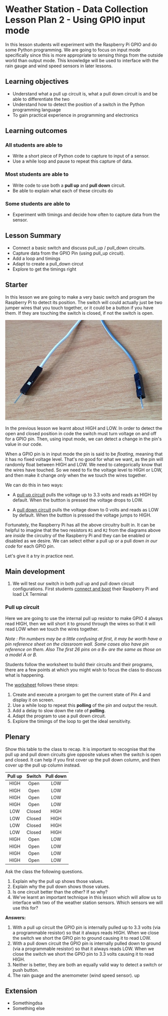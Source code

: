 # Weather Station - Data Collection Lesson Plan 2 - Using GPIO input mode

In this lesson students will experiment with the Raspberry Pi GPIO and do some Python programming. We are going to focus on input mode specifically since this is more appropriate to sensing things from the outside world than output mode. This knowledge will be used to interface with the rain gauge and wind speed sensors in later lessons.

## Learning objectives

- Understand what a pull up circuit is, what a pull down circuit is and be able to differentiate the two
- Understand how to detect the position of a switch in the Python programming language
- To gain practical experience in programming and electronics

## Learning outcomes

### All students are able to

- Write a short piece of Python code to capture to input of a sensor.
- Use a while loop and pause to repeat this capture of data.

### Most students are able to

- Write code to use both a **pull up** and **pull down** circuit.
- Be able to explain what each of these circuits do

### Some students are able to

- Experiment with timings and decide how often to capture data from the sensor.

## Lesson Summary

- Connect a basic switch and discuss pull_up / pull_down circuits.
- Capture data from the GPIO Pin (using pull_up circuit).
- Add a loop and timings
- Adapt to create a pull_down circut
- Explore to get the timings right

## Starter

In this lesson we are going to make a very basic switch and program the Raspberry Pi to detect its position. The switch will could actually just be two jumper wires that you touch together, or it could be a button if you have them. If they are touching the switch is closed, if not the switch is open.

![](images/jumpers.jpg)

In the previous lesson we learnt about HIGH and LOW. In order to detect the open and closed position in code the switch must turn voltage on and off for a GPIO pin. Then, using input mode, we can detect a change in the pin's value in our code.

When a GPIO pin is in input mode the pin is said to be *floating*, meaning that it has no fixed voltage level. That's no good for what we want, as the pin will randomly float between HIGH and LOW. We need to categorically know that the wires have touched. So we need to fix the voltage level to HIGH or LOW, and then make it change *only* when the we touch the wires together.

We can do this in two ways:

- A [pull up circuit](images/pull_up.png) pulls the voltage up to 3.3 volts and reads as HIGH by default. When the buttton is pressed the voltage drops to LOW.

- A [pull down circuit](images/pull_up.png) pulls the voltage down to 0 volts and reads as LOW by default. When the buttton is pressed the voltage jumps to HIGH.

Fortunately, the Raspberry Pi has all the above circuitry built in. It can be helpful to imagine that the two resistors `R1` and `R2` from the diagrams above are *inside* the circuitry of the Raspberry Pi and they can be enabled or disabled as we desire. We can select either a pull up or a pull down *in our code* for each GPIO pin.

Let's give it a try in practice next.

## Main development

1. We will test our switch in both pull up and pull down circuit configurations. First students [connect and boot](http://www.raspberrypi.org/help/quick-start-guide/) their Raspberry Pi and load LX Terminal

### Pull up circuit

Here we are going to use the internal pull up resistor to make GPIO 4 always read HIGH, then we will short it to ground through the wires so that it will read LOW when we touch the wires together.

*Note : Pin numbers may be a little confusing at first, it may be worth have a pin reference sheet on the classroom wall. Some cases also have pin reference on them. Also The first 26 pins on a B+ are the same as those on a model A or B.*

Students follow the worksheet to build their circuits and their programs, there are a few points at which you might wish to focus the class to discuss what is happening.

The [worksheet](worksheet.md) follows these steps:
1. Create and execute a prorgam to get the current state of Pin 4 and display it on screen.
2. Use a while loop to repeat this **polling** of the pin and output the result.
3. Add a delay to slow down the rate of **polling**.
4. Adapt the program to use a pull down circuit.
4. Explore the timings of the loop to get the ideal sensitivity.


## Plenary

Show this table to the class to recap. It is important to recognise that the pull up and pull down circuits give opposite values when the switch is open and closed. It can help if you first cover up the pull down column, and then cover up the pull up column instead.

Pull up | Switch | Pull down
:---:|:---:|:---:
HIGH | Open | LOW
HIGH | Open | LOW
HIGH | Open | LOW
HIGH | Open | LOW
LOW | Closed | HIGH
LOW | Closed | HIGH
LOW | Closed | HIGH
LOW | Closed | HIGH
HIGH | Open | LOW
HIGH | Open | LOW
HIGH | Open | LOW
HIGH | Open | LOW

Ask the class the following questions.

1. Explain why the pull up shows those values.
1. Explain why the pull down shows those values.
1. Is one circuit better than the other? If so why?
1. We've learnt an important technique in this lesson which will allow us to interface with two of the weather station sensors. Which sensors we will use this for?

**Answers:**

1. With a pull up circuit the GPIO pin is internally pulled up to 3.3 volts (via a programmable resistor) so that it always reads HIGH. When we close the switch we short the GPIO pin to ground causing it to read LOW.
1. With a pull down circuit the GPIO pin is internally pulled down to ground (via a programmable resistor) so that it always reads LOW. When we close the switch we short the GPIO pin to 3.3 volts causing it to read HIGH.
1. Neither is better, they are both an equally valid way to detect a switch or push button.
1.  The rain guage and the anemometer (wind speed sensor).
up

## Extension

- Somethingdsa
- Something else
